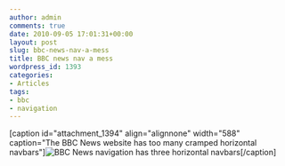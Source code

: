 ```yaml
---
author: admin
comments: true
date: 2010-09-05 17:01:31+00:00
layout: post
slug: bbc-news-nav-a-mess
title: BBC news nav a mess
wordpress_id: 1393
categories:
- Articles
tags:
- bbc
- navigation
---
```


[caption id="attachment_1394" align="alignnone" width="588" caption="The BBC News website has too many cramped horizontal navbars"]![BBC News navigation has three horizontal navbars](http://leonpaternoster.com/wp-content/uploads/2010/09/bbc-nav.jpg)[/caption]
